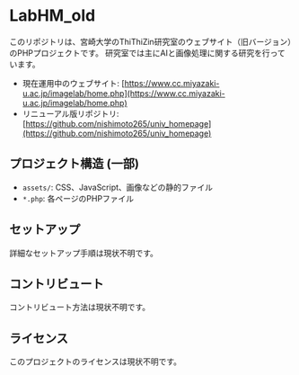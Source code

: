 # LabHM_old

このリポジトリは、宮崎大学のThiThiZin研究室のウェブサイト（旧バージョン）のPHPプロジェクトです。
研究室では主にAIと画像処理に関する研究を行っています。

- 現在運用中のウェブサイト: [https://www.cc.miyazaki-u.ac.jp/imagelab/home.php](https://www.cc.miyazaki-u.ac.jp/imagelab/home.php)
- リニューアル版リポジトリ: [https://github.com/nishimoto265/univ_homepage](https://github.com/nishimoto265/univ_homepage)

## プロジェクト構造 (一部)

- `assets/`: CSS、JavaScript、画像などの静的ファイル
- `*.php`: 各ページのPHPファイル

## セットアップ

詳細なセットアップ手順は現状不明です。

## コントリビュート

コントリビュート方法は現状不明です。

## ライセンス

このプロジェクトのライセンスは現状不明です。 